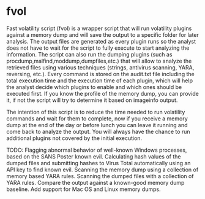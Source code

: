 # fvol

Fast volatility script (fvol) is a wrapper script that will run volatility plugins against a memory dump and will save the output to a specific folder for later analysis. The output files are generated as every plugin runs so the analyst does not have to wait for the script to fully execute to start analyzing the information. The script can also run the dumping plugins (such as procdump,malfind,moddump,dumpfiles,etc.) that will allow to analyze the retrieved files using various techniques (strings, antivirus scanning, YARA, reversing, etc.). Every command is stored on the audit.txt file including the total execution time and the execution time of each plugin, which will help the analyst decide which plugins to enable and which ones should be executed first. If you know the profile of the memory dump, you can provide it, if not the script will try to determine it based on imageinfo output.

The intention of this script is to reduce the time needed to run volatility commands and wait for them to complete, now if you receive a memory dump at the end of the day or before lunch you can leave it running and come back to analyze the output. You will always have the chance to run additional plugins not covered by the initial execution.


TODO:
Flagging abnormal behavior of well-known Windows processes, based on the SANS Poster known evil. 
Calculating hash values of the dumped files and submitting hashes to Virus Total automatically using an API key to find known evil. 
Scanning the memory dump using a collection of memory based YARA rules. 
Scanning the dumped files with a collection of YARA rules. 
Compare the output against a known-good memory dump baseline.
Add support for Mac OS and Linux memory dumps.
